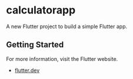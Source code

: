 # calculatorapp

A new Flutter project to build a simple Flutter app.

## Getting Started

For more information, visit the Flutter website.
- [flutter.dev](https://flutter.dev/docs/get-started/codelab)
